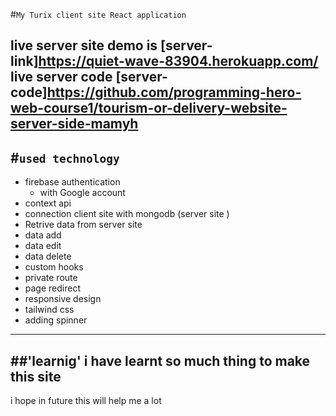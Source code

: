 #`My Turix client site React application `
 
 live server site  demo is [server-link]https://quiet-wave-83904.herokuapp.com/
 live server code [server-code]https://github.com/programming-hero-web-course1/tourism-or-delivery-website-server-side-mamyh
------------------------------
 #`used technology `
-----------------------------
 - firebase authentication 
     - with Google account    
- context api
- connection client site with mongodb (server site )
- Retrive data from server site
- data add
- data edit
- data delete
- custom hooks
- private route 
- page redirect 
- responsive design 
- tailwind css 
- adding spinner 

---------------------------------------------------
##'learnig'
  i have learnt so much thing to make this site 
  ------------------------------------------------
  i hope in future this will help me a lot 